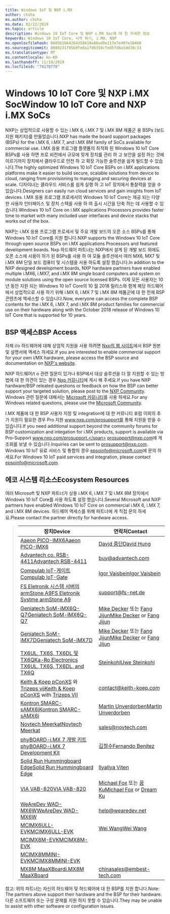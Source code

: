 ```yaml
---
title: Windows IoT 및 NXP i.MX
author: chsha
ms.author: chsha
ms.date: 02/22/2019
ms.topic: article
description: Windows 10 IoT Core 및 NXP i.MX Soc에 대 한 자세한 정보
keywords: Windows 10 IoT Core, 시작 하기, i.MX, NXP
ms.openlocfilehash: 6b0561b64264358410a86ed8e117e7e407e164b0
ms.sourcegitcommit: 8980231f05b9fe0a1fd6350cfed5fd8a1dd38c33
ms.translationtype: MT
ms.contentlocale: ko-KR
ms.lasthandoff: 11/19/2019
ms.locfileid: "74178778"
---
```

# <a name="window-10-iot-core-and-nxp-imx-socs"></a><span data-ttu-id="b69f9-104">Windows 10 IoT Core 및 NXP i.MX Soc</span><span class="sxs-lookup"><span data-stu-id="b69f9-104">Window 10 IoT Core and NXP i.MX SoCs</span></span>


<span data-ttu-id="b69f9-105">NXP는 상업적으로 사용할 수 있는 i.MX 6, i.MX 7 및 i.MX 8M 제품군 용 BSPs (보드 지원 패키지)를 만들었습니다.</span><span class="sxs-lookup"><span data-stu-id="b69f9-105">NXP has made the board support packages (BSPs) for the i.MX 6, i.MX 7, and i.MX 8M family of SoCs available for commercial use.</span></span> <span data-ttu-id="b69f9-106">I.MX 응용 프로그램 플랫폼의 최적화 된 Windows 10 IoT Core BSPs를 사용 하면 프로 비전에서 규모에 맞게 장치를 관리 하 고 보안을 설정 하는 것에 이르기까지 장치에서 클라우드로 안전 하 고 확장 가능한 솔루션을 쉽게 빌드할 수 있습니다.</span><span class="sxs-lookup"><span data-stu-id="b69f9-106">The highly optimized Windows 10 IoT Core BSPs on i.MX applications platforms make it easier to build secure, scalable solutions from device to cloud, ranging from provisioning to managing and securing devices at scale.</span></span> <span data-ttu-id="b69f9-107">디자이너는 클라우드 서비스를 쉽게 실행 하 고 IoT 장치에서 통찰력을 얻을 수 있습니다.</span><span class="sxs-lookup"><span data-stu-id="b69f9-107">Designers can easily run cloud services and gain insights from IoT devices.</span></span> <span data-ttu-id="b69f9-108">I.MX 응용 프로그램 프로세서의 Windows 10 IoT Core는 제공 되는 다양 한 사용자 인터페이스 및 장치 스택을 사용 하 여 출시 시간을 단축 하는 데 사용할 수 있습니다.</span><span class="sxs-lookup"><span data-stu-id="b69f9-108">Windows 10 IoT Core on i.MX applications Processors provides faster time to market with many included user interfaces and device stacks that works out of the box.</span></span>

<span data-ttu-id="b69f9-109">NXP는 i.MX 응용 프로그램 프로세서 및 주요 개발 보드의 오픈 소스 BSPs를 통해 Windows 10 IoT Core를 지원 합니다.</span><span class="sxs-lookup"><span data-stu-id="b69f9-109">NXP supports the Windows 10 IoT Core through open source BSPs on i.MX applications Processors and featured development boards.</span></span>  <span data-ttu-id="b69f9-110">Nxp 하드웨어 파트너는 NXP에서 설계 된 개발 보드 외에도 오픈 소스에 사용이 허가 된 BSPs를 사용 하 여 모듈 솔루션에서 여러 MX6, MX7 및 i.MX 8M 단일 보드 컴퓨터 및 시스템을 사용 하도록 설정 했습니다.</span><span class="sxs-lookup"><span data-stu-id="b69f9-110">In addition to the NXP designed development boards, NXP hardware partners have enabled multiple i.MX6, i.MX7, and i.MX 8M single board computers and system on module solutions using the open source licensed BSPs.</span></span> <span data-ttu-id="b69f9-111">이제 모든 사용자는 10 년 동안 지원 되는 Windows 10 IoT Core의 10 월 2018 릴리스와 함께 해당 하드웨어에서 상업적으로 사용 하기 위해 i.MX 6, i.MX 7 및 i.MX 8M 제품군에 대 한 전체 BSP 콘텐츠에 액세스할 수 있습니다.</span><span class="sxs-lookup"><span data-stu-id="b69f9-111">Now, everyone can access the complete BSP contents for the i.MX 6, i.MX 7, and i.MX 8M product families for commercial use on their hardware along with the October 2018 release of Windows 10 IoT Core that is supported for 10 years.</span></span>

## <a name="bsp-access"></a><span data-ttu-id="b69f9-112">BSP 액세스</span><span class="sxs-lookup"><span data-stu-id="b69f9-112">BSP Access</span></span>

<span data-ttu-id="b69f9-113">자체 i/o 하드웨어에 대해 상업적 지원을 사용 하려면 [Nxp의 웹 사이트](https://www.nxp.com/design/software/embedded-software/windows-10-iotIf-core-for-i.mx-applications-processors:IMXWIN10IOT)에서 BSP 원본 및 설명서에 액세스 하세요.</span><span class="sxs-lookup"><span data-stu-id="b69f9-113">If you are interested to enable commercial support for your own i/MX hardware, please access the BSP source and documentation on [NXP's website](https://www.nxp.com/design/software/embedded-software/windows-10-iotIf-core-for-i.mx-applications-processors:IMXWIN10IOT).</span></span> 

<span data-ttu-id="b69f9-114">NXP 하드웨어/t o 관련 질문이 있거나 BSP에서 대상 솔루션을 더 잘 지원할 수 있는 방법에 대 한 의견이 있는 경우 [Nxp 커뮤니티](https://community.nxp.com/community/imx/content?filterID=contentstatus%5Bpublished%5D%7Ecategory%5Bwindows%5D)에 게시 해 주세요.</span><span class="sxs-lookup"><span data-stu-id="b69f9-114">If you have NXP hardware/BSP releated questions or feedback on how the BSP can better support your targeted solution, please post to the [NXP Community](https://community.nxp.com/community/imx/content?filterID=contentstatus%5Bpublished%5D%7Ecategory%5Bwindows%5D).</span></span> <span data-ttu-id="b69f9-115">Windows 관련 질문에 대해서는 [Microsoft 커뮤니티](https://social.msdn.microsoft.com/forums/en-US/home?forum=WindowsIoT)를 사용 하세요.</span><span class="sxs-lookup"><span data-stu-id="b69f9-115">For any Windows related questions, please use the [Microsoft Community](https://social.msdn.microsoft.com/forums/en-US/home?forum=WindowsIoT).</span></span>

<span data-ttu-id="b69f9-116">I.MX 제품에 대 한 BSP 사용자 지정 및 integration에 대 한 커뮤니티 포럼 이외의 추가 지원이 필요한 경우 Pro 지원 www.nxp.com/prosupport를 통해 지원을 받을 수 있습니다.</span><span class="sxs-lookup"><span data-stu-id="b69f9-116">If you need additional support beyond the community forums for BSP customization and integation for i.MX products, support is available via Pro-Support www.nxp.com/prosupport.</span></span> <span data-ttu-id="b69f9-117">[prosupport@nxp.com](mailto:prosupport@nxp.com)에 게 조회를 보낼 수 있습니다.</span><span class="sxs-lookup"><span data-stu-id="b69f9-117">Inquiries can be sent to [prosupport@nxp.com](mailto:prosupport@nxp.com).</span></span> <span data-ttu-id="b69f9-118">Windows 10 IoT 유료 서비스 및 통합의 경우 [epsoinfo@microsoft.com](mailto:epsoinfo@microsoft.com)에 문의 하세요.</span><span class="sxs-lookup"><span data-stu-id="b69f9-118">For Windows 10 IoT paid services and integration, please contact [epsoinfo@microsoft.com](mailto:epsoinfo@microsoft.com).</span></span>


## <a name="ecosystem-resources"></a><span data-ttu-id="b69f9-119">에코 시스템 리소스</span><span class="sxs-lookup"><span data-stu-id="b69f9-119">Ecosystem Resources</span></span>

<span data-ttu-id="b69f9-120">여러 Microsoft 및 NXP 파트너가 상용 i.MX 6, i.MX 7 및 i.MX 8M 장치에서 Windows 10 IoT Core를 사용 하도록 설정 했습니다.</span><span class="sxs-lookup"><span data-stu-id="b69f9-120">Several Microsoft and NXP partners have enabled Windows 10 IoT Core on commercial i.MX 6, i.MX 7, and i.MX 8M devices.</span></span> <span data-ttu-id="b69f9-121">하드웨어 액세스를 위해 파트너에 게 직접 문의 하세요.</span><span class="sxs-lookup"><span data-stu-id="b69f9-121">Please contact the partner directly for hardware access.</span></span> 


> | <span data-ttu-id="b69f9-122">장치</span><span class="sxs-lookup"><span data-stu-id="b69f9-122">Device</span></span> | <span data-ttu-id="b69f9-123">연락처</span><span class="sxs-lookup"><span data-stu-id="b69f9-123">Contact</span></span> |
> |-------|------|
> | [<span data-ttu-id="b69f9-124">Aaeon PICO-IMX6</span><span class="sxs-lookup"><span data-stu-id="b69f9-124">Aaeon PICO-IMX6</span></span>](https://www.aaeon.com/en/p/pico-itx-boards-pico-imx6/) | [<span data-ttu-id="b69f9-125">David 중단</span><span class="sxs-lookup"><span data-stu-id="b69f9-125">David Hung</span></span>](mailto:davidhung@aaeon.com.tw) |
> | [<span data-ttu-id="b69f9-126">Advantech co. RSB-4411</span><span class="sxs-lookup"><span data-stu-id="b69f9-126">Advantech RSB-4411</span></span>](http://www.advantech.com/products/single_board_computer/rsb-4411/mod_d3901250-b0a0-4a5f-9762-b26fa0c36858) | [buy@advantech.com](mailto:buy@advantech.com) |
> | [<span data-ttu-id="b69f9-127">Compulab IoT-게이트</span><span class="sxs-lookup"><span data-stu-id="b69f9-127">Compulab IoT-Gate</span></span>](https://www.compulab.com/products/iot-gateways/iot-gate-imx7-nxp-i-mx-7-internet-of-things-gateway/) | [<span data-ttu-id="b69f9-128">Igor Vaisbein</span><span class="sxs-lookup"><span data-stu-id="b69f9-128">Igor Vaisbein</span></span>](mailto:igor@compulab.co.il) | 
> | [<span data-ttu-id="b69f9-129">FS Eletronik 시스템 서버의 armStone A9</span><span class="sxs-lookup"><span data-stu-id="b69f9-129">FS Eletronik Systme armStone A9</span></span>](https://www.fs-net.de/en/products/armstone/armstonea9/) | [support@fs-net.de](mailto:support@fs-net.de) |
> | [<span data-ttu-id="b69f9-130">Geniatech SoM-iMX6Q-Q7</span><span class="sxs-lookup"><span data-stu-id="b69f9-130">Geniatech SoM-iMX6Q-Q7</span></span>](https://www.geniatech.com/product/som-imx6q-q7/) | <span data-ttu-id="b69f9-131">[Mike Decker](mailto:mike.decker@geniatech.com) 또는 [Fang Jijun](mailto:Fjj@geniatech.com)</span><span class="sxs-lookup"><span data-stu-id="b69f9-131">[Mike Decker](mailto:mike.decker@geniatech.com) or [Fang Jijun](mailto:Fjj@geniatech.com)</span></span> |
> | [<span data-ttu-id="b69f9-132">Geniatech SoM-iMX7D</span><span class="sxs-lookup"><span data-stu-id="b69f9-132">Geniatech SoM-iMX7D</span></span>](https://www.geniatech.com/product/som-imx7d/) | <span data-ttu-id="b69f9-133">[Mike Decker](mailto:mike.decker@geniatech.com) 또는 [Fang Jijun](mailto:Fjj@geniatech.com)</span><span class="sxs-lookup"><span data-stu-id="b69f9-133">[Mike Decker](mailto:mike.decker@geniatech.com) or [Fang Jijun](mailto:Fjj@geniatech.com)</span></span> |
> | [<span data-ttu-id="b69f9-134">TX6UL, TX6S, TX6DL 및 TX6Q</span><span class="sxs-lookup"><span data-stu-id="b69f9-134">Ka-Ro Electronics TX6UL, TX6S, TX6DL, and TX6Q</span></span>](https://www.karo-electronics.de/tx-standard.html?&L=1) | [<span data-ttu-id="b69f9-135">Steinkohl</span><span class="sxs-lookup"><span data-stu-id="b69f9-135">Uwe Steinkohl</span></span>](mailto:us@karo-electronics.de) |
> | <span data-ttu-id="b69f9-136">[Keith & Koep pConXS](https://keith-koep.com/de/produkte/produkte-baseboards/pconxs-baseboard-vollausstattung-technische-daten/) 와 [Trizeps vii](https://keith-koep.com/de/produkte/produkte-trizeps/trizeps-vii-technische-daten-imx6/)</span><span class="sxs-lookup"><span data-stu-id="b69f9-136">[Keith & Koep pConXS](https://keith-koep.com/de/produkte/produkte-baseboards/pconxs-baseboard-vollausstattung-technische-daten/) with [Trizeps VII](https://keith-koep.com/de/produkte/produkte-trizeps/trizeps-vii-technische-daten-imx6/)</span></span> | [contact@keith-koep.com](mailto:contact@keith-koep.com) |
> | [<span data-ttu-id="b69f9-137">Kontron SMARC-sAMX6i</span><span class="sxs-lookup"><span data-stu-id="b69f9-137">Kontron SMARC-sAMX6i</span></span>](https://www.kontron.com/products/boards-and-standard-form-factors/smarc/smarc-samx6i.html) | [<span data-ttu-id="b69f9-138">Martin Unverdorben</span><span class="sxs-lookup"><span data-stu-id="b69f9-138">Martin Unverdorben</span></span>](mailto:martin.unverdorben@kontron.com) |
> | [<span data-ttu-id="b69f9-139">Novtech Meerkat</span><span class="sxs-lookup"><span data-stu-id="b69f9-139">Novtech Meerkat</span></span>](http://novtech.com/products/meerkat96.html) | [sales@novtech.com](mailto:sales@novtech.com) |
> | [<span data-ttu-id="b69f9-140">phyBOARD-i.MX 7 개발 키트</span><span class="sxs-lookup"><span data-stu-id="b69f9-140">phyBOARD-i.MX 7 Development Kit</span></span>](https://phytec.com/product/phyboard-imx7-development-kit/) | [<span data-ttu-id="b69f9-141">김철수</span><span class="sxs-lookup"><span data-stu-id="b69f9-141">Fernando Benitez</span></span>](mailto:sales@phytec.com) |
> | [<span data-ttu-id="b69f9-142">Solid Run Hummingboard Edge</span><span class="sxs-lookup"><span data-stu-id="b69f9-142">Solid Run Hummingboard Edge</span></span>](https://www.solid-run.com/imx6-win-10-iot-core/) | [<span data-ttu-id="b69f9-143">Ilya</span><span class="sxs-lookup"><span data-stu-id="b69f9-143">Ilya Viten</span></span>](mailto:ilya@solid-run.com) |
> | [<span data-ttu-id="b69f9-144">VIA VAB-820</span><span class="sxs-lookup"><span data-stu-id="b69f9-144">VIA VAB-820</span></span>](https://www.viaembeddedstore.com/shop/boards/vab-820/) | <span data-ttu-id="b69f9-145">[Michael Fox](mailto:MichaelFox@via.com.tw) 또는 [꿈 Ku](mailto:dreamku@via.com.tw)</span><span class="sxs-lookup"><span data-stu-id="b69f9-145">[Michael Fox](mailto:MichaelFox@via.com.tw) or [Dream Ku](mailto:dreamku@via.com.tw)</span></span> |
> | [<span data-ttu-id="b69f9-146">WeAreDev WAD-MX6W</span><span class="sxs-lookup"><span data-stu-id="b69f9-146">WeAreDev WAD-MX6W</span></span>](http://www.wearedev.net/?mod=wadmx6w) | [help@wearedev.net](mailto:help@wearedev.net) |
> | [<span data-ttu-id="b69f9-147">MCIMX6ULL-EVK</span><span class="sxs-lookup"><span data-stu-id="b69f9-147">MCIMX6ULL-EVK</span></span>](https://www.nxp.com/products/processors-and-microcontrollers/arm-based-processors-and-mcus/i.mx-applications-processors/i.mx-6-processors/evaluation-kit-for-the-i.mx-6ull-and-6ulz-applications-processor:MCIMX6ULL-EVK) | [<span data-ttu-id="b69f9-148">Wei Wang</span><span class="sxs-lookup"><span data-stu-id="b69f9-148">Wei Wang</span></span>](mailto:Wei.A.Wang@nxp.com) |
> | [<span data-ttu-id="b69f9-149">MCIMX8M-EVK</span><span class="sxs-lookup"><span data-stu-id="b69f9-149">MCIMX8M-EVK</span></span>](https://www.nxp.com/support/developer-resources/software-development-tools/i.mx-developer-resources/evaluation-kit-for-the-i.mx-8m-applications-processor:MCIMX8M-EVK) |  |
> | [<span data-ttu-id="b69f9-150">MCIMX8MMINI-EVK</span><span class="sxs-lookup"><span data-stu-id="b69f9-150">MCIMX8MMINI-EVK</span></span>](http://www.nxp.com/imx8mminievk) | []() |
> | [<span data-ttu-id="b69f9-151">MX8M MaaXBoard</span><span class="sxs-lookup"><span data-stu-id="b69f9-151">i.MX8M MaaXBoard</span></span>](http://www.embest-tech.com/prod_view.aspx?TypeId=117&Id=388&Fid=t3:117:3) | [chinasales@embest-tech.com](mailto:chinasales@embest-tech.com) |

<span data-ttu-id="b69f9-152">참고: 위의 파트너는 자신의 하드웨어 및 하드웨어에 대 한 BSP를 지원 합니다.</span><span class="sxs-lookup"><span data-stu-id="b69f9-152">Note: The partners above support their hardware and the BSP for their hardware.</span></span> <span data-ttu-id="b69f9-153">다른 소프트웨어 또는 구성 문제를 지원 하지 못할 수 있습니다.</span><span class="sxs-lookup"><span data-stu-id="b69f9-153">They may be unable to assist with other software or configuration issues.</span></span>

